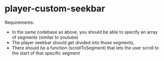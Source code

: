 # player-custom-seekbar

Requirements:

- In the same codebase as above, you should be able to specify an array of segments (similar to youtube)
- The player seekbar should get divided into those segments,
- There should be a function (scrollToSegment) that lets the user scroll to the start of that specific segment
